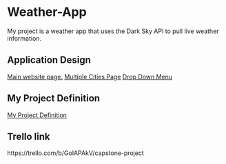 # Weather-App

My project is a weather app that uses the Dark Sky API to pull live weather information.

<h2>Application Design</h2> 

<a href='./Docs/Main Page.jpg'>Main website page.</a>
<a href='./Docs/Multiple Cities.jpg'>Multiple Cities Page</a>
<a href='./Docs/Drop Down.jpg'>Drop Down Menu</a>

<h2>My Project Definition</h2>

<a href='./Docs/Al Harvey - Capstone Project Planning-PDF.pdf'>My Project Definition</a>

<h2>Trello link</h2> https://trello.com/b/GoIAPAkV/capstone-project